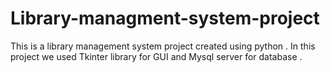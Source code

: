 # Library-managment-system-project
This is a library management system project created using python . In this project we used Tkinter library for GUI and Mysql server for database .
